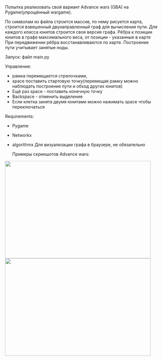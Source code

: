 Попытка реализовать свой вариант Advance wars (GBA) на Pygame(упрощённый wargame).

По символам из файла строится массив, по нему рисуется карта, строится взвешенный двунаправленный граф для вычисления пути.
Для каждого класса юнитов строится своя версия графа.
Рёбра к позиции юнитов в графе максимального веса, от позиции - указанные в карте
При передвижении рёбра восстанавливаются по карте.
Построение пути учитывает занятые ноды.



Запуск: файл main.py

Управление:
* рамка перемещается стрелочками, 
* space поставить стартовую точку(перемещая рамку можно наблюдать построение пути и обход других юнитов)
* Ещё раз space - поставить конечную точку
* Backspace - отменить выделение
* Если клетка занята двумя юнитами можно нажимать space чтобы переключаться

Requirements:
* Pygame
* Networkx
* algorithmx Для визуализации графа в браузере, не обязательно
    
    Примеры скриншотов Advance wars:

<img height="320" src="https://cdn.mobygames.com/screenshots/16327107-advance-wars-game-boy-advance-planes-flight-range.png" width="480"/>
<img height="320" src="https://cdn.mobygames.com/screenshots/16234224-advance-wars-game-boy-advance-terrain-information-screen-movemen.png" width="480"/>
